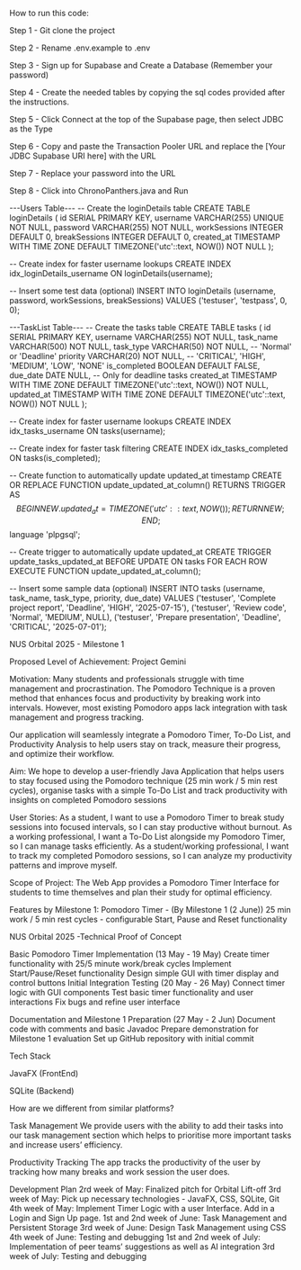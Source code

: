 How to run this code:

Step 1 - Git clone the project

Step 2 - Rename .env.example to .env

Step 3 - Sign up for Supabase and Create a Database (Remember your password)

Step 4 - Create the needed tables by copying the sql codes provided after the instructions.

Step 5 - Click Connect at the top of the Supabase page, then select JDBC as the Type

Step 6 - Copy and paste the Transaction Pooler URL and replace the [Your JDBC Supabase URI here] with the URL

Step 7 - Replace your password into the URL

Step 8 - Click into ChronoPanthers.java and Run

---Users Table---
-- Create the loginDetails table
CREATE TABLE loginDetails (
    id SERIAL PRIMARY KEY,
    username VARCHAR(255) UNIQUE NOT NULL,
    password VARCHAR(255) NOT NULL,
    workSessions INTEGER DEFAULT 0,
    breakSessions INTEGER DEFAULT 0,
    created_at TIMESTAMP WITH TIME ZONE DEFAULT TIMEZONE('utc'::text, NOW()) NOT NULL
);

-- Create index for faster username lookups
CREATE INDEX idx_loginDetails_username ON loginDetails(username);

-- Insert some test data (optional)
INSERT INTO loginDetails (username, password, workSessions, breakSessions) 
VALUES ('testuser', 'testpass', 0, 0);

---TaskList Table---
-- Create the tasks table
CREATE TABLE tasks (
    id SERIAL PRIMARY KEY,
    username VARCHAR(255) NOT NULL,
    task_name VARCHAR(500) NOT NULL,
    task_type VARCHAR(50) NOT NULL, -- 'Normal' or 'Deadline'
    priority VARCHAR(20) NOT NULL, -- 'CRITICAL', 'HIGH', 'MEDIUM', 'LOW', 'NONE'
    is_completed BOOLEAN DEFAULT FALSE,
    due_date DATE NULL, -- Only for deadline tasks
    created_at TIMESTAMP WITH TIME ZONE DEFAULT TIMEZONE('utc'::text, NOW()) NOT NULL,
    updated_at TIMESTAMP WITH TIME ZONE DEFAULT TIMEZONE('utc'::text, NOW()) NOT NULL
);

-- Create index for faster username lookups
CREATE INDEX idx_tasks_username ON tasks(username);

-- Create index for faster task filtering
CREATE INDEX idx_tasks_completed ON tasks(is_completed);

-- Create function to automatically update updated_at timestamp
CREATE OR REPLACE FUNCTION update_updated_at_column()
RETURNS TRIGGER AS $$
BEGIN
    NEW.updated_at = TIMEZONE('utc'::text, NOW());
    RETURN NEW;
END;
$$ language 'plpgsql';

-- Create trigger to automatically update updated_at
CREATE TRIGGER update_tasks_updated_at 
    BEFORE UPDATE ON tasks 
    FOR EACH ROW 
    EXECUTE FUNCTION update_updated_at_column();

-- Insert some sample data (optional)
INSERT INTO tasks (username, task_name, task_type, priority, due_date) VALUES
('testuser', 'Complete project report', 'Deadline', 'HIGH', '2025-07-15'),
('testuser', 'Review code', 'Normal', 'MEDIUM', NULL),
('testuser', 'Prepare presentation', 'Deadline', 'CRITICAL', '2025-07-01');

NUS Orbital 2025 - Milestone 1

Proposed Level of Achievement: 
Project Gemini 

Motivation: 
Many students and professionals struggle with time management and procrastination. The Pomodoro Technique is a proven method that enhances focus and productivity by breaking work into intervals. However, most existing Pomodoro apps lack integration with task management and progress tracking.

Our application will seamlessly integrate a Pomodoro Timer, To-Do List, and Productivity Analysis to help users stay on track, measure their progress, and optimize their workflow.

Aim: 
We hope to develop a user-friendly Java Application that helps users to stay focused using the Pomodoro technique (25 min work / 5 min rest cycles), organise tasks with a simple To-Do List and track productivity with insights on completed Pomodoro sessions

User Stories: 
As a student, I want to use a Pomodoro Timer to break study sessions into focused intervals, so I can stay productive without burnout.
As a working professional, I want a To-Do List alongside my Pomodoro Timer, so I can manage tasks efficiently.
As a student/working professional, I want to track my completed Pomodoro sessions, so I can analyze my productivity patterns and improve myself.

Scope of Project: 
The Web App provides a Pomodoro Timer Interface for students to time themselves and plan their study for optimal efficiency. 

Features by Milestone 1:
Pomodoro Timer - (By Milestone 1 (2 June))
25 min work / 5 min rest cycles - configurable
Start, Pause and Reset functionality

NUS Orbital 2025 -Technical Proof of Concept

Basic Pomodoro Timer Implementation (13 May - 19 May)
Create timer functionality with 25/5 minute work/break cycles
Implement Start/Pause/Reset functionality
Design simple GUI with timer display and control buttons
Initial Integration Testing (20 May - 26 May)
Connect timer logic with GUI components
Test basic timer functionality and user interactions
Fix bugs and refine user interface
 
Documentation and Milestone 1 Preparation (27 May - 2 Jun)
Document code with comments and basic Javadoc
Prepare demonstration for Milestone 1 evaluation
Set up GitHub repository with initial commit

Tech Stack 

JavaFX (FrontEnd)

SQLite (Backend) 

How are we different from similar platforms? 

Task Management
We provide users with the ability to add their tasks into our task management section which helps to prioritise more important tasks and increase users’ efficiency.

Productivity Tracking
The app tracks the productivity of the user by tracking how many breaks and work session the user does.

Development Plan 
2rd week of May: Finalized pitch for Orbital Lift-off 
3rd week of May: Pick up necessary technologies - JavaFX, CSS, SQLite, Git
4th week of May: Implement Timer Logic with a user Interface. Add in a Login and Sign Up page.
1st and 2nd week of June: Task Management and Persistent Storage
3rd week of June: Design Task Management using CSS
4th week of June: Testing and debugging 
1st and 2nd week of July: Implementation of peer teams’ suggestions as well as AI integration
3rd week of July: Testing and debugging
